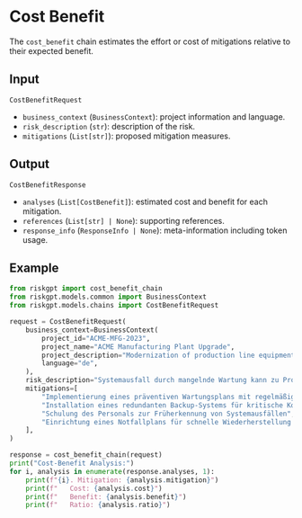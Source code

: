 # Cost Benefit

The `cost_benefit` chain estimates the effort or cost of mitigations relative to their expected benefit.

## Input

`CostBenefitRequest`
- `business_context` (`BusinessContext`): project information and language.
- `risk_description` (`str`): description of the risk.
- `mitigations` (`List[str]`): proposed mitigation measures.

## Output

`CostBenefitResponse`
- `analyses` (`List[CostBenefit]`): estimated cost and benefit for each mitigation.
- `references` (`List[str] | None`): supporting references.
- `response_info` (`ResponseInfo | None`): meta-information including token usage.

## Example

```python
from riskgpt import cost_benefit_chain
from riskgpt.models.common import BusinessContext
from riskgpt.models.chains import CostBenefitRequest

request = CostBenefitRequest(
    business_context=BusinessContext(
        project_id="ACME-MFG-2023",
        project_name="ACME Manufacturing Plant Upgrade",
        project_description="Modernization of production line equipment and control systems",
        language="de",
    ),
    risk_description="Systemausfall durch mangelnde Wartung kann zu Produktionsstopps führen und erhebliche finanzielle Verluste verursachen.",
    mitigations=[
        "Implementierung eines präventiven Wartungsplans mit regelmäßigen Inspektionen",
        "Installation eines redundanten Backup-Systems für kritische Komponenten",
        "Schulung des Personals zur Früherkennung von Systemausfällen",
        "Einrichtung eines Notfallplans für schnelle Wiederherstellung im Falle eines Ausfalls"
    ],
)

response = cost_benefit_chain(request)
print("Cost-Benefit Analysis:")
for i, analysis in enumerate(response.analyses, 1):
    print(f"{i}. Mitigation: {analysis.mitigation}")
    print(f"   Cost: {analysis.cost}")
    print(f"   Benefit: {analysis.benefit}")
    print(f"   Ratio: {analysis.ratio}")
```

